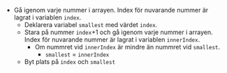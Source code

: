 - Gå igenom varje nummer i arrayen. Index för nuvarande nummer är lagrat i variablen `index`.
  - Deklarera variabel `smallest` med värdet `index`.
  - Stara på nummer `index`+1 och gå igenom varje nummer i arrayen. Index för nuvarande nummer är lagrat i variablen `innerIndex`.
    - Om nummret vid `innerIndex` är mindre än nummret vid `smallest`.
      - `smallest` = `innerIndex`
  - Byt plats på `index` och `smallest`
